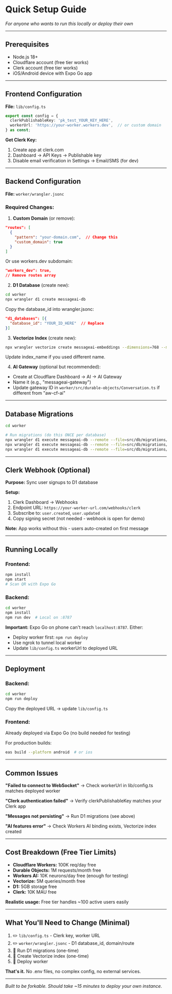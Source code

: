 # Quick Setup Guide

*For anyone who wants to run this locally or deploy their own*

---

## Prerequisites

- Node.js 18+
- Cloudflare account (free tier works)
- Clerk account (free tier works)
- iOS/Android device with Expo Go app

---

## Frontend Configuration

**File:** `lib/config.ts`

```typescript
export const config = {
  clerkPublishableKey: 'pk_test_YOUR_KEY_HERE',
  workerUrl: 'https://your-worker.workers.dev',  // or custom domain
} as const;
```

**Get Clerk Key:**
1. Create app at clerk.com
2. Dashboard → API Keys → Publishable key
3. Disable email verification in Settings → Email/SMS (for dev)

---

## Backend Configuration

**File:** `worker/wrangler.jsonc`

### Required Changes:

1. **Custom Domain** (or remove):
```json
"routes": [
  {
    "pattern": "your-domain.com",  // Change this
    "custom_domain": true
  }
]
```

Or use workers.dev subdomain:
```json
"workers_dev": true,
// Remove routes array
```

2. **D1 Database** (create new):
```bash
cd worker
npx wrangler d1 create messageai-db
```

Copy the database_id into wrangler.jsonc:
```json
"d1_databases": [{
  "database_id": "YOUR_ID_HERE"  // Replace
}]
```

3. **Vectorize Index** (create new):
```bash
npx wrangler vectorize create messageai-embeddings --dimensions=768 --metric=cosine
```

Update index_name if you used different name.

4. **AI Gateway** (optional but recommended):
- Create at Cloudflare Dashboard → AI → AI Gateway
- Name it (e.g., "messageai-gateway")
- Update gateway ID in `worker/src/durable-objects/Conversation.ts` if different from "aw-cf-ai"

---

## Database Migrations

```bash
cd worker

# Run migrations (do this ONCE per database)
npx wrangler d1 execute messageai-db --remote --file=src/db/migrations/0001_initial_schema.sql
npx wrangler d1 execute messageai-db --remote --file=src/db/migrations/0002_add_push_tokens.sql
npx wrangler d1 execute messageai-db --remote --file=src/db/migrations/0003_add_message_metadata.sql
```

---

## Clerk Webhook (Optional)

**Purpose:** Sync user signups to D1 database

**Setup:**
1. Clerk Dashboard → Webhooks
2. Endpoint URL: `https://your-worker-url.com/webhooks/clerk`
3. Subscribe to: `user.created`, `user.updated`
4. Copy signing secret (not needed - webhook is open for demo)

**Note:** App works without this - users auto-created on first message

---

## Running Locally

### Frontend:
```bash
npm install
npm start
# Scan QR with Expo Go
```

### Backend:
```bash
cd worker
npm install
npm run dev  # Local on :8787
```

**Important:** Expo Go on phone can't reach `localhost:8787`. Either:
- Deploy worker first: `npm run deploy`
- Use ngrok to tunnel local worker
- Update `lib/config.ts` workerUrl to deployed URL

---

## Deployment

### Backend:
```bash
cd worker
npm run deploy
```

Copy the deployed URL → update `lib/config.ts`

### Frontend:
Already deployed via Expo Go (no build needed for testing)

For production builds:
```bash
eas build --platform android  # or ios
```

---

## Common Issues

**"Failed to connect to WebSocket"**
→ Check workerUrl in lib/config.ts matches deployed worker

**"Clerk authentication failed"**
→ Verify clerkPublishableKey matches your Clerk app

**"Messages not persisting"**
→ Run D1 migrations (see above)

**"AI features error"**
→ Check Workers AI binding exists, Vectorize index created

---

## Cost Breakdown (Free Tier Limits)

- **Cloudflare Workers:** 100K req/day free
- **Durable Objects:** 1M requests/month free
- **Workers AI:** 10K neurons/day free (enough for testing)
- **Vectorize:** 5M queries/month free
- **D1:** 5GB storage free
- **Clerk:** 10K MAU free

**Realistic usage:** Free tier handles ~100 active users easily

---

## What You'll Need to Change (Minimal)

1. ✏️ `lib/config.ts` - Clerk key, worker URL
2. ✏️ `worker/wrangler.jsonc` - D1 database_id, domain/route
3. 🏃 Run D1 migrations (one-time)
4. 🏃 Create Vectorize index (one-time)
5. 🚀 Deploy worker

**That's it.** No .env files, no complex config, no external services.

---

*Built to be forkable. Should take ~15 minutes to deploy your own instance.*


